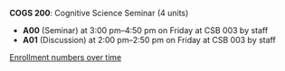 **COGS 200**: Cognitive Science Seminar (4 units)

- **A00** (Seminar) at 3:00 pm–4:50 pm on Friday at CSB 003 by staff
- **A01** (Discussion) at 2:00 pm–2:50 pm on Friday at CSB 003 by staff

[Enrollment numbers over time](./COGS200.tsv)
